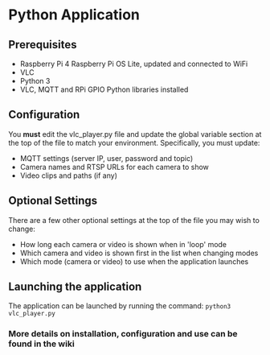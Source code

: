 # Python Application

## Prerequisites

* Raspberry Pi 4 Raspberry Pi OS Lite, updated and connected to WiFi
* VLC
* Python 3
* VLC, MQTT and RPi GPIO Python libraries installed

## Configuration

You **must** edit the vlc_player.py file and update the global variable section at the top of the file to match your environment.  Specifically, you must update:

* MQTT settings (server IP, user, password and topic)
* Camera names and RTSP URLs for each camera to show
* Video clips and paths (if any)

## Optional Settings

There are a few other optional settings at the top of the file you may wish to change:

* How long each camera or video is shown when in 'loop' mode
* Which camera and video is shown first in the list when changing modes
* Which mode (camera or video) to use when the application launches

## Launching the application

The application can be launched by running the command: ```python3 vlc_player.py```

### More details on installation, configuration and use can be found in the wiki
